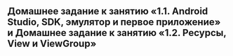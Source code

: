 ## Домашнее задание к занятию «1.1. Android Studio, SDK, эмулятор и первое приложение»  и Домашнее задание к занятию «1.2. Ресурсы, View и ViewGroup»
